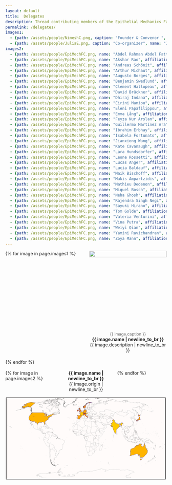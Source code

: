 ```yaml
---
layout: default
title:  Delegates
description: Thread contributing members of the Epithelial Mechanics Fan club
permalink: /delegates/
images1:
  - {path: /assets/people/NimeshC.png, caption: "Founder & Convenor ", name: "Nimesh Chahare", description: "Columbia University \n New York, USA"}
  - {path: /assets/people/JuliaE.png, caption: "Co-organizer", name: "Julia Eckert",  description: "University of Queensland \n Brisbane, Australia"}
images2: 
  - {path: /assets/people/EpiMechFC.png, name: "Abdel Rahman Abdel Fattah", affiliation: "...", origin: "Vienna, Austria"}
  - {path: /assets/people/EpiMechFC.png, name: "Akshar Rao", affiliation: "...", origin: "Bengaluru, India"}
  - {path: /assets/people/EpiMechFC.png, name: "Andreas Schönit", affiliation: "...", origin: "Paris, France"}
  - {path: /assets/people/EpiMechFC.png, name: "Arthur Michaut", affiliation: "...", origin: "Paris, France"}
  - {path: /assets/people/EpiMechFC.png, name: "Augusto Borges", affiliation: "...", origin: "Munich, Germany"}
  - {path: /assets/people/EpiMechFC.png, name: "Benjamin Swedlund", affiliation: "...", origin: "Los Angeles, USA"}
  - {path: /assets/people/EpiMechFC.png, name: "Clément Hallopeau", affiliation: "...", origin: "Barcelona, Spain"}
  - {path: /assets/people/EpiMechFC.png, name: "David Brückner", affiliation: "...", origin: "Vienna, Austria"}
  - {path: /assets/people/EpiMechFC.png, name: "Dhiraj Indana", affiliation: "...", origin: "Pasadena, USA"}
  - {path: /assets/people/EpiMechFC.png, name: "Eirini Maniou", affiliation: "...", origin: "Padova, Italy"}
  - {path: /assets/people/EpiMechFC.png, name: "Eleni Papafilippou", affiliation: "...", origin: "London, UK"}
  - {path: /assets/people/EpiMechFC.png, name: "Emma Lång", affiliation: "...", origin: "Oslo, Norway"}
  - {path: /assets/people/EpiMechFC.png, name: "Feyza Nur Arslan", affiliation: "...", origin: "Lausanne, Switzerland"}
  - {path: /assets/people/EpiMechFC.png, name: "Guillermo Martínez Ara", affiliation: "...", origin: "Barcelona, Spain"}
  - {path: /assets/people/EpiMechFC.png, name: "Ibrahim Erbhay", affiliation: "...", origin: "Barcelona, Spain"}
  - {path: /assets/people/EpiMechFC.png, name: "Isabela Fortunato", affiliation: "...", origin: "Barcelona, Spain"}
  - {path: /assets/people/EpiMechFC.png, name: "Jianxiong Wang", affiliation: "...", origin: "Brisbane, Australia"}
  - {path: /assets/people/EpiMechFC.png, name: "Kate Cavanaugh", affiliation: "...", origin: "San Francisco, USA"}
  - {path: /assets/people/EpiMechFC.png, name: "Lara Hundsdorfer", affiliation: "...", origin: "Tübingen, Germany"}
  - {path: /assets/people/EpiMechFC.png, name: "Leone Rossetti", affiliation: "...", origin: "London, UK"}
  - {path: /assets/people/EpiMechFC.png, name: "Lucas Anger", affiliation: "...", origin: "Paris, France"}
  - {path: /assets/people/EpiMechFC.png, name: "Lucia Baldauf", affiliation: "...", origin: "London, UK"}
  - {path: /assets/people/EpiMechFC.png, name: "Maik Bischoff", affiliation: "...", origin: "Chapel Hill, USA"}
  - {path: /assets/people/EpiMechFC.png, name: "Makis Ampartzidis", affiliation: "...", origin: "Cambridge, UK"}
  - {path: /assets/people/EpiMechFC.png, name: "Mathieu Dedenon", affiliation: "...", origin: "Geneva, Switzerland"}
  - {path: /assets/people/EpiMechFC.png, name: "Miquel Bosch", affiliation: "...", origin: "Barcelona, Spain"}
  - {path: /assets/people/EpiMechFC.png, name: "Neha Ghosh", affiliation: "...", origin: "New York, USA"}
  - {path: /assets/people/EpiMechFC.png, name: "Rajendra Singh Negi", affiliation: "...", origin: "Syracuse, USA"}
  - {path: /assets/people/EpiMechFC.png, name: "Sayuki Hirano", affiliation: "...", origin: "Kyoto, Japan"}
  - {path: /assets/people/EpiMechFC.png, name: "Tom Golde", affiliation: "...", origin: "Barcelona, Spain"}
  - {path: /assets/people/EpiMechFC.png, name: "Valeria Venturini", affiliation: "...", origin: "Barcelona, Spain"}
  - {path: /assets/people/EpiMechFC.png, name: "Vina Putra", affiliation: "...", origin: "Sydney, Australia"}
  - {path: /assets/people/EpiMechFC.png, name: "Weiyi Qian", affiliation: "...", origin: "New York, USA"}
  - {path: /assets/people/EpiMechFC.png, name: "Yamini Ravichandran", affiliation: "...", origin: "Geneva, Switzerland"}
  - {path: /assets/people/EpiMechFC.png, name: "Zoya Mann", affiliation: "...", origin: "Brisbane, Australia"}
---
```


<div class="gallery1">
  {% for image in page.images1 %}
    <div class="gallery-item">
      <a href="{{ site.baseurl }}{{ image.path }}">
        <img src="{{ site.baseurl }}{{ image.path }}"/>
      </a>
      <div class="image-caption">{{ image.caption }}</div>
      <div class="image-description"><b>{{ image.name | newline_to_br }}</b></div>
      <div class="image-description">{{ image.description | newline_to_br }}</div>
    </div>
  {% endfor %}
</div>
<br>
<div class="gallery2">
  {% for image in page.images2 %}
    <div class="gallery-item">
<!--      
      <a href="{{ site.baseurl }}{{ image.path }}">
        <img src="{{ site.baseurl }}{{ image.path }}"/>
      </a>
-->      
      <div class="image-description"><b>{{ image.name | newline_to_br }}</b></div>
 <!--      
      <div class="image-description">{{ image.affiliation | newline_to_br }}</div>
 -->      
      <div class="image-description">{{ image.origin | newline_to_br }}</div>
    </div>
  {% endfor %}
  <br>
</div>

<br>
<div style="text-align: center;">
    <img src="assets/people/Delegates.png" width="500">
</div>



<style>
  .gallery1 {
    display: grid;
    grid-template-columns: repeat(2, 1fr);
    gap: 20px;
    max-width: 800px;
    margin: 0 auto;
  }

  .gallery2 {
    display: grid;
    grid-template-columns: repeat(3, 1fr);
    gap: 20px;
    max-width: 800px;
    margin: 0 auto;
  }
  
  .gallery-item {
    overflow: hidden;
    text-align: center;
  }
  
  .gallery-item img {
    width: 100%;
    height: auto;
    aspect-ratio: 1/1;
    object-fit: cover;
    transition: transform 0.5s ease-in-out;
  }
  
  .gallery-item:hover img {
    transform: scale(1.1);
  }
  
  .image-caption {
    margin-top: 10px;
    font-size: 0.9em;
    color: #666;
  }
</style>





<!--
<div class="gallery">
  {% for image in page.images %}
    <div class="gallery-item">
      <a href="{{ site.baseurl }}{{ image.path }}">
        <img src="{{ site.baseurl }}{{ image.path }}"/>
      </a>
      <div class="image-caption">{{ image.caption }}</div>
      <div class="image-description">{{ image.description | newline_to_br }}</div>
    </div>
  {% endfor %}
</div>

<style>
  .gallery {
    display: grid;
    grid-template-columns: repeat(2, 1fr);
    gap: 20px;
    max-width: 800px;
    margin: 0 auto;
  }
  
  .gallery-item {
    overflow: hidden;
    text-align: center;
  }
  
  .gallery-item img {
    width: 100%;
    height: auto;
    aspect-ratio: 1/1;
    object-fit: cover;
    transition: transform 0.5s ease-in-out;
  }
  
  .gallery-item:hover img {
    transform: scale(1.1);
  }
  
  .image-caption {
    margin-top: 10px;
    font-size: 0.9em;
    color: #666;
  }
</style>
-->
